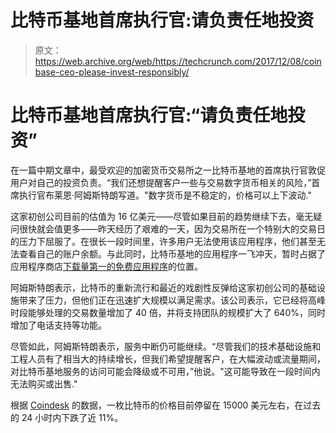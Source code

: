# 比特币基地首席执行官:请负责任地投资

> 原文：<https://web.archive.org/web/https://techcrunch.com/2017/12/08/coinbase-ceo-please-invest-responsibly/>

# 比特币基地首席执行官:“请负责任地投资”

在一篇中期文章中，最受欢迎的加密货币交易所之一比特币基地的首席执行官敦促用户对自己的投资负责。“我们还想提醒客户一些与交易数字货币相关的风险，”首席执行官布莱恩·阿姆斯特朗写道。"数字货币是不稳定的，价格可以上下波动."

这家初创公司目前的估值为 16 亿美元——尽管如果目前的趋势继续下去，毫无疑问很快就会值更多——昨天经历了艰难的一天，因为交易所在一个特别大的交易日的压力下屈服了。在很长一段时间里，许多用户无法使用该应用程序，他们甚至无法查看自己的账户余额。与此同时，比特币基地的应用程序一飞冲天，暂时占据了应用程序商店[下载量第一的免费应用程序](https://web.archive.org/web/20230307142249/https://techcrunch.com/2017/12/07/coinbase-hits-top-spot-on-apples-us-app-store/)的位置。

阿姆斯特朗表示，比特币的重新流行和最近的戏剧性反弹给这家初创公司的基础设施带来了压力，但他们正在迅速扩大规模以满足需求。该公司表示，它已经将高峰时段能够处理的交易数量增加了 40 倍，并将支持团队的规模扩大了 640%，同时增加了电话支持等功能。

尽管如此，阿姆斯特朗表示，服务中断仍可能继续。“尽管我们的技术基础设施和工程人员有了相当大的持续增长，但我们希望提醒客户，在大幅波动或流量期间，对比特币基地服务的访问可能会降级或不可用，”他说。"这可能导致在一段时间内无法购买或出售."

根据 [Coindesk](https://web.archive.org/web/20230307142249/https://www.coindesk.com/price/) 的数据，一枚比特币的价格目前停留在 15000 美元左右，在过去的 24 小时内下跌了近 11%。
